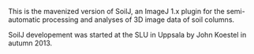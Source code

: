 This is the mavenized version of SoilJ, an ImageJ 1.x plugin for the semi-automatic processing and analyses of 3D image data of soil columns.

SoilJ developement was started at the SLU in Uppsala by John Koestel in autumn 2013.
